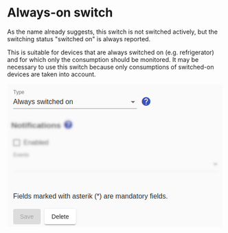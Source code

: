 # Always-on switch

As the name already suggests, this switch is not switched actively, but the switching status "switched on" is always reported.

This is suitable for devices that are always switched on (e.g. refrigerator) and for which only the consumption should be monitored. It may be necessary to use this switch because only consumptions of switched-on devices are taken into account.

![Always-on Switch](../pics/fe/AlwaysOnSwitch_EN.png)
